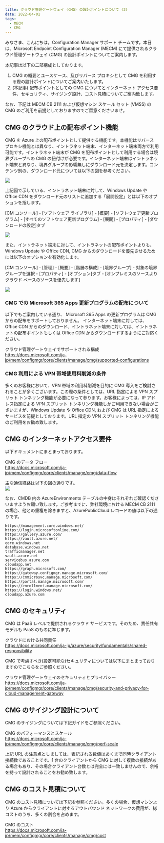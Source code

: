 ```yaml
---
title: クラウド管理ゲートウェイ (CMG) の設計ポイントについて (2)
date: 2022-04-01
tags:
  - MECM
  - CMG
---
```


みなさま、こんにちは。Configuration Manager サポート チームです。本日は、Microsoft Endpoint Configuration Manager (MECM) にて提供されるクラウド管理ゲートウェイ (CMG) の設計ポイントについてご案内します。  

本記事は以下の二部構成としております。
1. CMG の概要とユースケース、及びリバース プロキシとして CMG を利用する際の設計ポイントについてご案内いたします。
2. (本記事) 配布ポイントとしての CMG についてとインターネット アクセス要件、セキュリティ、サイジング設計、コスト見積についてご案内致します。  

なお、下記は MECM CB 2111 および仮想マシン スケール セット (VMSS) の CMG のご利用を前提としておりますのでご留意くださいませ。

## CMG のクラウド上の配布ポイント機能

CMG を Azure 上の配布ポイントとして提供する機能です。本機能はリバース プロキシ機能とは異なり、イントラネット端末、インターネット端末両方で利用可能です。イントラネット端末が CMG を配布ポイントとして利用する場合は境界グループへの CMG の紐付けが必要です。インターネット端末はイントラネット端末と異なり、境界グループの影響無しにダウンロード元を決定します。コンテンツ別の、ダウンロード元については以下の図を参考ください。

![](./20220401_01/20220401_01_01.png)  

上記図で示している、イントラネット端末に対して、Windows Update や Office CDN をダウンロード元のリストに追加する「展開設定」とは以下のオプションを指します。  

[CM コンソール] - [ソフトウェア ライブラリ] - [概要] - [ソフトウェア更新プログラム] - [すべてのソフトウェア更新プログラム] - [展開] - [プロパティ] - [ダウンロードの設定]タブ

![](./20220401_01/20220401_01_02.png)  

また、イントラネット端末に対して、イントラネットの配布ポイントよりも、Windows Update や Office CDN, CMG からのダウンロードを優先させるためには以下のオプションを有効化します。  

[CM コンソール] - [管理] - [概要] - [階層の構成] - [境界グループ] - 対象の境界グループを選択 - [プロパティ] - [オプション]タブ - [オンプレミスのソースよりクラウド ベースのソースを優先します]  

![](./20220401_01/20220401_01_03.png)  

### CMG での Microsoft 365 Apps 更新プログラムの配布について

以下でもご案内している通り、 Microsoft 365 Apps の更新プログラムは CMG からの配布をサポートしておりません。 インターネット端末に対しては、 Office CDN からのダウンロード、イントラネット端末に対しては、イントラネットの配布ポイントもしくは Office CDN からダウンロードするようにご対応ください。

クラウド管理ゲートウェイでサポートされる構成  
https://docs.microsoft.com/ja-jp/mem/configmgr/core/clients/manage/cmg/supported-configurations  

### CMG 利用による VPN 帯域使用料削減の条件

多くのお客様において、VPN 帯域の利用料削減を目的に CMG 導入をご検討されることが多くございます。この際の条件としては、URL 指定による VPN スプリット トンネリング機能が必要になって参ります。お客様によっては、IP アドレス指定による VPN スプリット トンネリング機能しかご利用できない場合がございますが、Windows Update や Office CDN, および CMG は URL 指定によるサービスを前提としております。URL 指定の VPN スプリット トンネリング機能のご利用をお勧め致します。

## CMG のインターネットアクセス要件

以下ドキュメントにまとまっております。

CMG のデータ フロー  
https://docs.microsoft.com/ja-jp/mem/configmgr/core/clients/manage/cmg/data-flow

主な通信経路は以下の図の通りです。  
![](./20220401_01/20220401_01_04.png)

なお、CMDB 内の AzureEnvironments テーブルの中身はそれぞれご確認くださいますようお願い致します。ご参考までに、弊社環境における MECM CB 2111 の場合、他との重複を除きますと、AzurePublicCloud レコードの値は以下の通りです。

```
https://management.core.windows.net/
https://login.microsoftonline.com/
https://gallery.azure.com/
https://vault.azure.net/
core.windows.net
database.windows.net
trafficmanager.net
vault.azure.net
servicebus.azure.com
cloudapp.net
https://graph.microsoft.com/
https://gateway.configmgr.manage.microsoft.com/
https://cmmicrosvc.manage.microsoft.com/
https://portal.manage.microsoft.com/
https://enrollment.manage.microsoft.com/
https://login.windows.net/
cloudapp.azure.com
```

## CMG のセキュリティ

CMG は PaaS レベルで提供されるクラウド サービスです。そのため、責任共有モデルも PaaS のものに準じます。

クラウドにおける共同責任  
https://docs.microsoft.com/ja-jp/azure/security/fundamentals/shared-responsibility

CMG で考慮すべき(設定可能な)セキュリティについては以下にまとまっておりますのでこちらをご参照ください。

クラウド管理ゲートウェイのセキュリティとプライバシー  
https://docs.microsoft.com/ja-jp/mem/configmgr/core/clients/manage/cmg/security-and-privacy-for-cloud-management-gateway

## CMG のサイジング設計について

CMG のサイジングについては下記ガイドをご参照ください。

CMG のパフォーマンスとスケール  
https://docs.microsoft.com/ja-jp/mem/configmgr/core/clients/manage/cmg/perf-scale

上記 URL の注意点としましては、表記される数値はあくまで同時クライアント接続数であることです。1 台のクライアントから CMG に対して複数の接続がある場合もあり、その場合クライアント台数とは完全には一致しませんので、余裕を持って設計されることをお勧め致します。


## CMG のコスト見積について

CMG のコスト見積については下記を参照ください。多くの場合、仮想マシンより Azure からクライアントに対するアウトバウンド ネットワークの費用が、総コストのうち、多くの割合を占めます。

CMG のコスト  
https://docs.microsoft.com/ja-jp/mem/configmgr/core/clients/manage/cmg/cost
